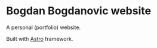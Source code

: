 # Bogdan Bogdanovic website

A personal (portfolio) website.

Built with [Astro](https://astro.build/) framework.

